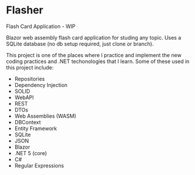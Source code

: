 # Flasher
Flash Card Application - WIP

Blazor web assembly flash card application for studing any topic.
Uses a SQLite database (no db setup required, just clone or branch).

This project is one of the places where I practice and implement the new coding practices and .NET techonologies that I learn. Some of these used in this project include:

* Repositories
* Dependency Injection
* SOLID
* WebAPI
* REST
* DTOs
* Web Assemblies (WASM)
* DBContext
* Entity Framework
* SQLite
* JSON
* Blazor
* .NET 5 (core)
* C#
* Regular Expressions
